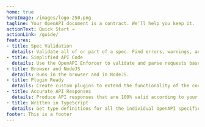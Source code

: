 ```yaml
---
home: true
heroImage: /images/logo-250.png
tagline: Your OpenAPI document is a contract. We'll help you keep it.
actionText: Quick Start →
actionLink: /guide/
features:
- title: Spec Validation
  details: Validate all of or part of a spec. Find errors, warnings, and suggestions.
- title: Simplified API Code
  details: Use the OpenAPI Enforcer to validate and parse requests based on your OpenAPI spec.
- title: Browser and NodeJS
  details: Runs in the browser and in NodeJS.
- title: Plugin Ready
  details: Create custom plugins to extend the functionality of the core system.
- title: Accurate API Responses
  details: Produce API responses that are 100% valid according to your OpenAPI spec.
- title: Written in TypeScript
  details: Get type definitions for all the individual OpenAPI specification objects.
footer: This is a footer
---
```

